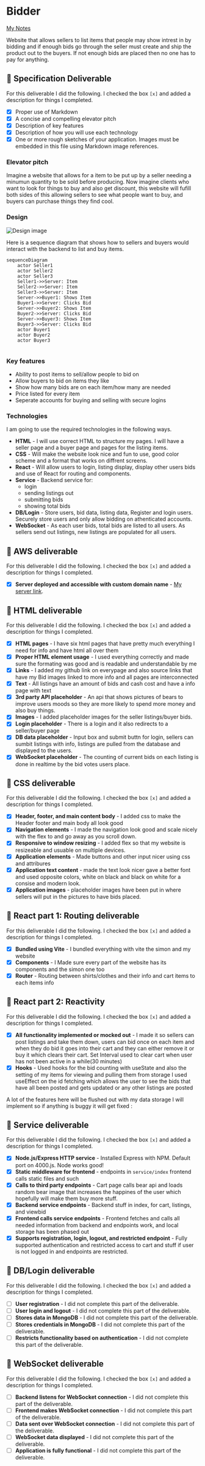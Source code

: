 # Bidder

[My Notes](notes.md)

Website that allows sellers to list items that people may show intrest in by bidding and if enough bids go through the seller must create and ship the product out to the buyers. If not enough bids are placed then no one has to pay for anything.



## 🚀 Specification Deliverable
For this deliverable I did the following. I checked the box `[x]` and added a description for things I completed.

- [X] Proper use of Markdown
- [X] A concise and compelling elevator pitch
- [X] Description of key features
- [X] Description of how you will use each technology
- [X] One or more rough sketches of your application. Images must be embedded in this file using Markdown image references.

### Elevator pitch

Imagine a website that allows for a item to be put up by a seller needing a minumun quantity to be sold before producing. Now imagine clients who want to look for things to buy and also get discount, this website will fufill both sides of this allowing sellers to see what people want to buy, and buyers can purchase things they find cool.

### Design

![Design image](BidderDesign.png)

Here is a sequence diagram that shows how to sellers and buyers would interact with the backend to list and buy items.

```mermaid
sequenceDiagram
    actor Seller1
    actor Seller2
    actor Seller3
    Seller1->>Server: Item
    Seller2->>Server: Item
    Seller3->>Server: Item
    Server->>Buyer1: Shows Item
    Buyer1->>Server: Clicks Bid
    Server->>Buyer2: Shows Item
    Buyer2->>Server: Clicks Bid
    Server->>Buyer3: Shows Item
    Buyer3->>Server: Clicks Bid
    actor Buyer1
    actor Buyer2
    actor Buyer3
    
```

### Key features

- Ability to post items to sell/allow people to bid on
- Allow buyers to bid on items they like
- Show how many bids are on each item/how many are needed
- Price listed for every item
- Seperate accounts for buying and selling with secure logins

### Technologies

I am going to use the required technologies in the following ways.

- **HTML** - I will use correct HTML to structure my pages. I will have a seller page and a buyer page and pages for the listing items.
- **CSS** - Will make the website look nice and fun to use, good color scheme and a format that works on diffrent screens.
- **React** - Will allow users to login, listing display, display other users bids and use of React for routing and components.
- **Service** - Backend service for:
  - login
  - sending listings out
  - submitting bids
  - showing total bids
- **DB/Login** - Store users, bid data, listing data, Register and login users. Securely store users and only allow bidding on athenticated accounts.
- **WebSocket** - As each user bids, total bids are listed to all users. As sellers send out listings, new listings are populated for all users.

## 🚀 AWS deliverable

For this deliverable I did the following. I checked the box `[x]` and added a description for things I completed.

- [x] **Server deployed and accessible with custom domain name** - [My server link](https://quickbid.click).

## 🚀 HTML deliverable

For this deliverable I did the following. I checked the box `[x]` and added a description for things I completed.

 
- [X] **HTML pages** - I have six html pages that have pretty much everything I need for info and have html all over them
- [X] **Proper HTML element usage** - I used everything correctly and made sure the formating was good and is readable and understandable by me
- [X] **Links** - I added my github link on everypage and also source links that have my Bid images linked to more info and all pages are interconnected
- [X] **Text** - All listings have an amount of bids and cash cost and have a info page with text
- [X] **3rd party API placeholder** - An api that shows pictures of bears to improve users moods so they are more likely to spend more money and also buy things.
- [X] **Images** - I added placeholder images for the seller listings/buyer bids.
- [X] **Login placeholder** - There is a login and it also redirects to a seller/buyer page
- [X] **DB data placeholder** - Input box and submit buttn for login, sellers can sumbit listings with info, listings are pulled from the database and displayed to the users.
- [X] **WebSocket placeholder** - The counting of current bids on each listing is done in realtime by the bid votes users place.

## 🚀 CSS deliverable

For this deliverable I did the following. I checked the box `[x]` and added a description for things I completed.

- [X] **Header, footer, and main content body** - I added css to make the Header footer and main body all look good
- [X] **Navigation elements** - I made the navigation look good and scale nicely with the flex to and go away as you scroll down.
- [X] **Responsive to window resizing** - I added flex so that my website is resizeable and usuable on multiple devices.
- [X] **Application elements** - Made buttons and other input nicer using css and attribures
- [X] **Application text content** - made the text look nicer gave a better font and used opposite colors, white on black and black on white for a consise and modern look.
- [X] **Application images** - placeholder images have been put in where sellers will put in the pictures to have bids placed.

## 🚀 React part 1: Routing deliverable

For this deliverable I did the following. I checked the box `[x]` and added a description for things I completed.

- [X] **Bundled using Vite** - I bundled everything with vite the simon and my website
- [X] **Components** - I Made sure every part of the website has its components and the simon one too
- [X] **Router** - Routing between shirts/clothes and their info and cart items to each items info

## 🚀 React part 2: Reactivity

For this deliverable I did the following. I checked the box `[x]` and added a description for things I completed.

- [X] **All functionality implemented or mocked out** - I made it so sellers can post listings and take them down, users can bid once on each item and when they do bid it goes into their cart and they can either remove it or buy it which clears their cart.
Set Interval used to clear cart when user has not been active in a while(30 minutes)
- [X] **Hooks** - Used hooks for the bid counting with useState and also the setting of my items for viewing and pulling them from storage I used useEffect on the id fetching which allows the user to see the bids that have all been posted and gets updated or any other listings are posted

A lot of the features here will be flushed out with my data storage I will implement so if anything is buggy it will get fixed :

## 🚀 Service deliverable

For this deliverable I did the following. I checked the box `[x]` and added a description for things I completed.


- [x] **Node.js/Express HTTP service** - Installed Express with NPM. Default port on 4000.js. Node works good!
- [x] **Static middleware for frontend** -  endpoints in `service/index` frontend calls static files and such
- [x] **Calls to third party endpoints** - Cart page calls bear api and loads random bear image that increases the happines of the user which hopefully will make them buy more stuff.
- [x] **Backend service endpoints** - Backend stuff in index, for cart, listings, and viewbid
- [x] **Frontend calls service endpoints** - Frontend fetches and calls all needed information from backend and endpoints work,  and local storage has been phased out
- [x] **Supports registration, login, logout, and restricted endpoint** - Fully supported authentication and restricted access to cart and stuff if user is not logged in and endpoints are restricted.

## 🚀 DB/Login deliverable

For this deliverable I did the following. I checked the box `[x]` and added a description for things I completed.

- [ ] **User registration** - I did not complete this part of the deliverable.
- [ ] **User login and logout** - I did not complete this part of the deliverable.
- [ ] **Stores data in MongoDB** - I did not complete this part of the deliverable.
- [ ] **Stores credentials in MongoDB** - I did not complete this part of the deliverable.
- [ ] **Restricts functionality based on authentication** - I did not complete this part of the deliverable.

## 🚀 WebSocket deliverable

For this deliverable I did the following. I checked the box `[x]` and added a description for things I completed.

- [ ] **Backend listens for WebSocket connection** - I did not complete this part of the deliverable.
- [ ] **Frontend makes WebSocket connection** - I did not complete this part of the deliverable.
- [ ] **Data sent over WebSocket connection** - I did not complete this part of the deliverable.
- [ ] **WebSocket data displayed** - I did not complete this part of the deliverable.
- [ ] **Application is fully functional** - I did not complete this part of the deliverable.
